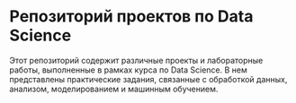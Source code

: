 # Репозиторий проектов по Data Science

Этот репозиторий содержит различные проекты и лабораторные работы, выполненные в рамках курса по Data Science. В нем представлены практические задания, связанные с обработкой данных, анализом, моделированием и машинным обучением.

